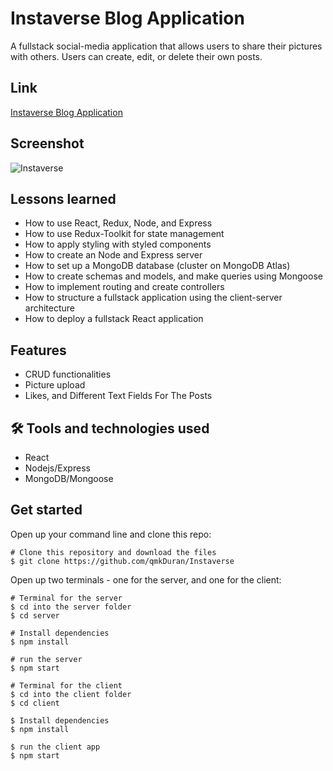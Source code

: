 # Instaverse Blog Application

A fullstack social-media application that allows users to share their pictures with others. Users can create, edit, or delete their own posts. 

## Link

<a href="https://laughing-swartz-ff3afc.netlify.app/">Instaverse Blog Application</a>

## Screenshot
![Instaverse](https://user-images.githubusercontent.com/84324251/143278382-d158f51e-6f14-41ba-8a49-c76f9ad8ab34.png)


## Lessons learned

- How to use React, Redux, Node, and Express
- How to use Redux-Toolkit for state management
- How to apply styling with styled components
- How to create an Node and Express server
- How to set up a MongoDB database (cluster on MongoDB Atlas)
- How to create schemas and models, and make queries using Mongoose
- How to implement routing and create controllers
- How to structure a fullstack application using the client-server architecture
- How to deploy a fullstack React application

## Features

- CRUD functionalities
- Picture upload
- Likes, and Different Text Fields For The Posts

## 🛠 Tools and technologies used

- React
- Nodejs/Express
- MongoDB/Mongoose

## Get started

Open up your command line and clone this repo:

```
# Clone this repository and download the files
$ git clone https://github.com/qmkDuran/Instaverse

```
Open up two terminals - one for the server, and one for the client:
```
# Terminal for the server
$ cd into the server folder
$ cd server

# Install dependencies
$ npm install

# run the server
$ npm start

```


```
# Terminal for the client
$ cd into the client folder
$ cd client

$ Install dependencies
$ npm install

$ run the client app
$ npm start
```

